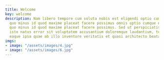 ```yaml
---
title: Welcome
key: welcome
description: Nam libero tempore cum soluta nobis est eligendi optio cumque nihil impedit
  quo minus id quod maxime placeat facere possimus omnis optio cumque nihil impedit
  quo minus id quod maxime placeat facere possimus. Sed ut perspiciatis unde omnis
  iste natus error sit voluptatem accusantium doloremque laudantium, totam rem aperiam,
  eaque ipsa quae ab illo inventore veritatis et quasi architecto beatae vitae
imgs:
- image: "/assets/images/4.jpg"
- image: "/assets/images/6.jpg"
---
```


